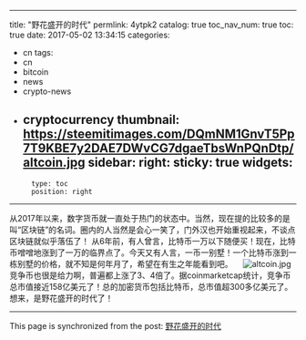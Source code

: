 
---
title: "野花盛开的时代"
permlink: 4ytpk2
catalog: true
toc_nav_num: true
toc: true
date: 2017-05-02 13:34:15
categories:
- cn
tags:
- cn
- bitcoin
- news
- crypto-news
- cryptocurrency
thumbnail: https://steemitimages.com/DQmNM1GnvT5Pp7T9KBE7y2DAE7DWvCG7dgaeTbsWnPQnDtp/altcoin.jpg
sidebar:
    right:
        sticky: true
widgets:
    -
        type: toc
        position: right
---


从2017年以来，数字货币就一直处于热门的状态中。当然，现在提的比较多的是叫“区块链”的名词。圈内的人当然是会心一笑了，门外汉也开始重视起来，不谈点区块链就似乎落伍了！
从6年前，有人曾言，比特币一万以下随便买！现在，比特币噌噌地涨到了一万的临界点了。今天又有人言，一币一别墅！一个比特币涨到一栋别墅的价格，就不知是何年月了，希望在有生之年能看到吧。
　![altcoin.jpg](https://steemitimages.com/DQmNM1GnvT5Pp7T9KBE7y2DAE7DWvCG7dgaeTbsWnPQnDtp/altcoin.jpg)
　　
　　竞争币也很是给力啊，普遍都上涨了3、4倍了。据coinmarketcap统计，竞争币总市值接近158亿美元了！总的加密货币包括比特币，总市值超300多亿美元了。想来，是野花盛开的时代了！

- - -

This page is synchronized from the post: [野花盛开的时代](https://steemit.com/@lemooljiang/4ytpk2)
